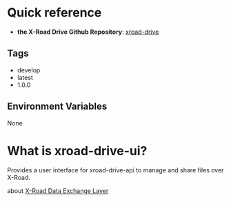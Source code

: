 # Quick reference
* **the X-Road Drive Github Repository**: [xroad-drive](https://github.com/yamatokataoka/file-service/tree/develop)

## Tags
* develop
* latest
* 1.0.0

## Environment Variables
None

# What is xroad-drive-ui?
Provides a user interface for xroad-drive-api to manage and share files over X-Road.

about [X-Road Data Exchange Layer](https://github.com/nordic-institute/X-Road)
